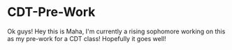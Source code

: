 # CDT-Pre-Work

Ok guys! Hey this is Maha, I'm currently a rising sophomore working on this as my pre-work for a CDT class! Hopefully it goes well!

